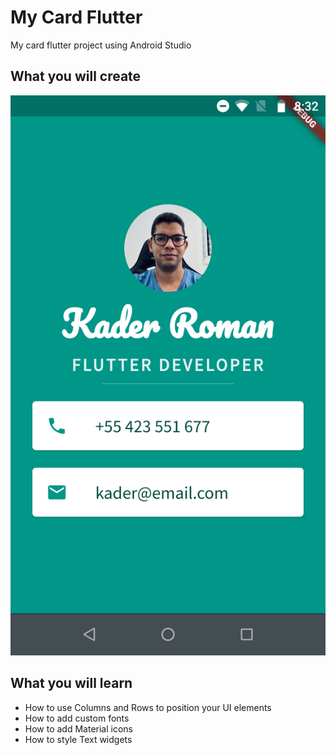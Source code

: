 # My Card Flutter
My card flutter project using Android Studio

## What you will create

![Finished App](https://raw.githubusercontent.com/karoman0584/Images/main/my-card-flutter-demo.png)

## What you will learn

* How to use Columns and Rows to position your UI elements
* How to add custom fonts
* How to add Material icons
* How to style Text widgets
